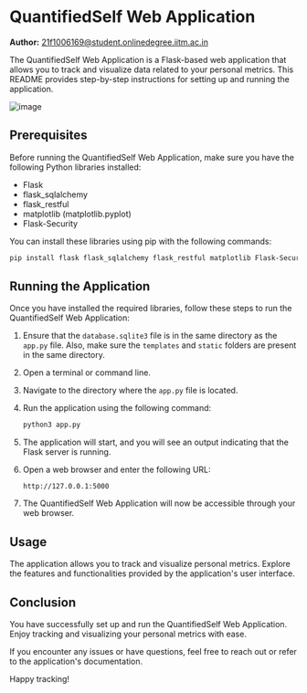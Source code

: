 # QuantifiedSelf Web Application

**Author:** 21f1006169@student.onlinedegree.iitm.ac.in

The QuantifiedSelf Web Application is a Flask-based web application that allows you to track and visualize data related to your personal metrics. This README provides step-by-step instructions for setting up and running the application.

![image](https://github.com/hanani8/QuantifiedSelf/assets/31515421/555c9625-08a6-4771-8398-6b6b32a989ad)


## Prerequisites

Before running the QuantifiedSelf Web Application, make sure you have the following Python libraries installed:

- Flask
- flask_sqlalchemy
- flask_restful
- matplotlib (matplotlib.pyplot)
- Flask-Security

You can install these libraries using pip with the following commands:

```bash
pip install flask flask_sqlalchemy flask_restful matplotlib Flask-Security
```

## Running the Application

Once you have installed the required libraries, follow these steps to run the QuantifiedSelf Web Application:

1. Ensure that the `database.sqlite3` file is in the same directory as the `app.py` file. Also, make sure the `templates` and `static` folders are present in the same directory.

2. Open a terminal or command line.

3. Navigate to the directory where the `app.py` file is located.

4. Run the application using the following command:

   ```bash
   python3 app.py
   ```

5. The application will start, and you will see an output indicating that the Flask server is running.

6. Open a web browser and enter the following URL:

   ```
   http://127.0.0.1:5000
   ```

7. The QuantifiedSelf Web Application will now be accessible through your web browser.

## Usage

The application allows you to track and visualize personal metrics. Explore the features and functionalities provided by the application's user interface.

## Conclusion

You have successfully set up and run the QuantifiedSelf Web Application. Enjoy tracking and visualizing your personal metrics with ease.

If you encounter any issues or have questions, feel free to reach out or refer to the application's documentation.

Happy tracking!
